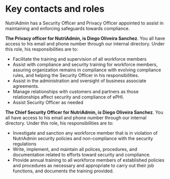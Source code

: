 # Key contacts and roles

NutriAdmin has a Security Officer and Privacy Officer appointed to assist in maintaining and enforcing safeguards towards compliance.

**The Privacy officer for NutriAdmin, is Diego Oliveira Sanchez**. You all have access to his email and phone number through our internal directory. Under this role, his responsibilities are to:

- Facilitate the training and supervision of all workforce members
- Assist with compliance and security training for workforce members, assuring organization remains in compliance with evolving compliance rules, and helping the Security Officer in his responsibilities.
- Assist in the administration and oversight of business associate agreements.
- Manage relationships with customers and partners as those relationships affect security and compliance of ePHI.
- Assist Security Officer as needed

**The Chief Security Officer for NutriAdmin, is Diego Oliveira Sanchez**. You all have access to his email and phone number through our internal directory. Under this role, his responsibilities are to:

- Investigate and sanction any workforce member that is in violation of NutriAdmin security policies and non-compliance with the security regulations
- Write, implement, and maintain all polices, procedures, and documentation related to efforts toward security and compliance.
- Provide annual training to all workforce members of established policies and procedures as necessary and appropriate to carry out their job functions, and documents the training provided.
